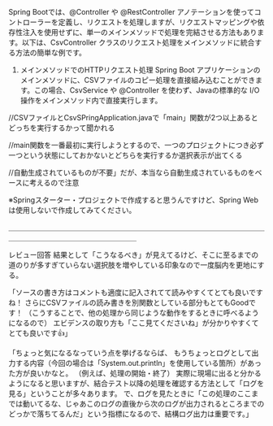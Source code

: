 Spring Bootでは、@Controller や @RestController アノテーションを使ってコントローラーを定義し、リクエストを処理しますが、リクエストマッピングや依存性注入を使用せずに、単一のメインメソッドで処理を完結させる方法もあります。以下は、CsvController クラスのリクエスト処理をメインメソッドに統合する方法の簡単な例です。

1. メインメソッドでのHTTPリクエスト処理
Spring Boot アプリケーションのメインメソッドに、CSVファイルのコピー処理を直接組み込むことができます。この場合、CsvService や @Controller を使わず、Javaの標準的な I/O 操作をメインメソッド内で直接実行します。



//CSVファイルとCsvSPringApplication.javaで「main」関数が2つ以上あるとどっちを実行するかって聞かれる

//main関数を一番最初に実行しようとするので、一つのプロジェクトにつき必ず一つという状態にしておかないとどちらを実行するか選択表示が出てくる

//自動生成されているものが不要」だが、本当なら自動生成されているものをベースに考えるので注意

※Springスターター・プロジェクトで作成すると思うんですけど、Spring Webは使用しないで作成してみてください。

＿＿＿＿＿＿＿＿＿＿＿＿＿＿＿＿＿＿＿＿＿＿＿＿＿＿＿＿＿＿＿＿＿＿＿＿＿＿＿＿＿＿＿＿＿＿＿＿＿＿＿＿＿＿


レビュー回答
結果として「こうなるべき」が見えてるけど、そこに至るまでの道のりが多すぎていらない選択肢を増やしている印象なので一度脳内を更地にする。

「ソースの書き方はコメントも適度に記入されてて読みやすくてとても良いですね！
さらにCSVファイルの読み書きを別関数としている部分もとてもGoodです！
（こうすることで、他の処理から同じような動作をするときに呼べるようになるので）
エビデンスの取り方も「ここ見てくださいね」が分かりやすくてとても良いです👍」

「ちょっと気になるなっていう点を挙げるならば、
もうちょっとログとして出力する内容（今回の場合は「System.out.println」を使用している箇所）があった方が良いかなと。
（例えば、処理の開始・終了）
実際に現場に出ると分かるようになると思いますが、結合テスト以降の処理を確認する方法として「ログを見る」ということが多々あります。
で、ログを見たときに「この処理のここまでは動いてるな、じゃあこのログの直後から次のログが出力されるところまでのどっかで落ちてるんだ」という指標になるので、結構ログ出力は重要です。」
